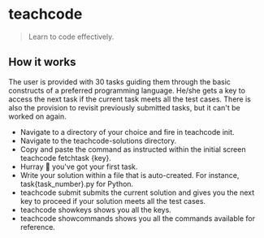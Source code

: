 # teachcode

> Learn to code effectively.

## How it works

The user is provided with 30 tasks guiding them through the basic constructs of a preferred programming language. He/she gets a key to access the next task if the current task meets all the test cases. There is also the provision to revisit previously submitted tasks, but it can't be worked on again.

- Navigate to a directory of your choice and fire in teachcode init.
- Navigate to the teachcode-solutions directory.
- Copy and paste the command as instructed within the initial screen teachcode fetchtask {key}.
- Hurray :tada: you've got your first task.
- Write your solution within a file that is auto-created. For instance, task{task_number}.py for Python.
- teachcode submit submits the current solution and gives you the next key to proceed if your solution meets all the test cases.
- teachcode showkeys shows you all the keys.
- teachcode showcommands shows you all the commands available for reference.